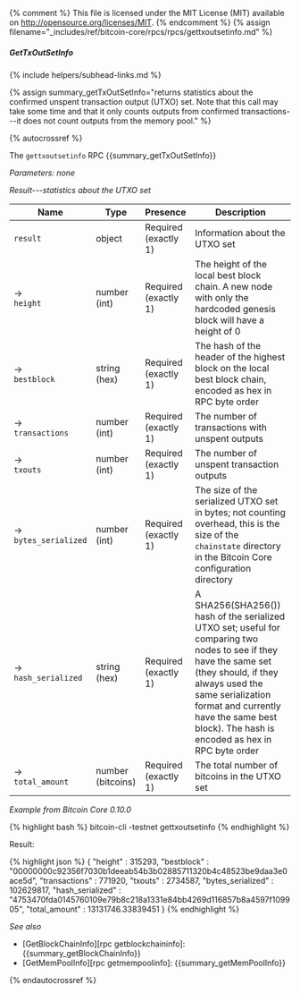 {% comment %}
This file is licensed under the MIT License (MIT) available on
http://opensource.org/licenses/MIT.
{% endcomment %}
{% assign filename="_includes/ref/bitcoin-core/rpcs/rpcs/gettxoutsetinfo.md" %}

##### GetTxOutSetInfo
{% include helpers/subhead-links.md %}

{% assign summary_getTxOutSetInfo="returns statistics about the confirmed unspent transaction output (UTXO) set. Note that this call may take some time and that it only counts outputs from confirmed transactions---it does not count outputs from the memory pool." %}

{% autocrossref %}

The `gettxoutsetinfo` RPC {{summary_getTxOutSetInfo}}

*Parameters: none*

*Result---statistics about the UTXO set*

| Name                    | Type              | Presence                    | Description
|-------------------------|-------------------|-----------------------------|----------------
| `result`                | object            | Required<br>(exactly 1)     | Information about the UTXO set
| →<br>`height`           | number (int)      | Required<br>(exactly 1)     | The height of the local best block chain.  A new node with only the hardcoded genesis block will have a height of 0
| →<br>`bestblock`        | string (hex)      | Required<br>(exactly 1)     | The hash of the header of the highest block on the local best block chain, encoded as hex in RPC byte order
| →<br>`transactions`     | number (int)      | Required<br>(exactly 1)     | The number of transactions with unspent outputs
| →<br>`txouts`           | number (int)      | Required<br>(exactly 1)     | The number of unspent transaction outputs
| →<br>`bytes_serialized` | number (int)      | Required<br>(exactly 1)     | The size of the serialized UTXO set in bytes; not counting overhead, this is the size of the `chainstate` directory in the Bitcoin Core configuration directory
| →<br>`hash_serialized`  | string (hex)      | Required<br>(exactly 1)     | A SHA256(SHA256()) hash of the serialized UTXO set; useful for comparing two nodes to see if they have the same set (they should, if they always used the same serialization format and currently have the same best block).  The hash is encoded as hex in RPC byte order
| →<br>`total_amount`     | number (bitcoins) | Required<br>(exactly 1)     | The total number of bitcoins in the UTXO set

*Example from Bitcoin Core 0.10.0*

{% highlight bash %}
bitcoin-cli -testnet gettxoutsetinfo
{% endhighlight %}

Result:

{% highlight json %}
{
    "height" : 315293,
    "bestblock" : "00000000c92356f7030b1deeab54b3b02885711320b4c48523be9daa3e0ace5d",
    "transactions" : 771920,
    "txouts" : 2734587,
    "bytes_serialized" : 102629817,
    "hash_serialized" : "4753470fda0145760109e79b8c218a1331e84bb4269d116857b8a4597f109905",
    "total_amount" : 13131746.33839451
}
{% endhighlight %}

*See also*

* [GetBlockChainInfo][rpc getblockchaininfo]: {{summary_getBlockChainInfo}}
* [GetMemPoolInfo][rpc getmempoolinfo]: {{summary_getMemPoolInfo}}

{% endautocrossref %}
